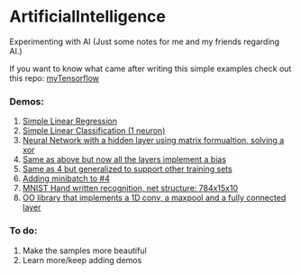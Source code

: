 # ArtificialIntelligence

Experimenting with AI (Just some notes for me and my friends regarding AI.)

If you want to know what came after writing this simple examples check out this repo: [myTensorflow](https://github.com/aguaviva/MyTensorflow)

### Demos:
1. [Simple Linear Regression](http://htmlpreview.github.io/?https://github.com/aguaviva/ArtificialIntelligence/blob/master/SimpleLinearRegression.html)
2. [Simple Linear Classification (1 neuron)](http://htmlpreview.github.io/?https://github.com/aguaviva/ArtificialIntelligence/blob/master/SimpleLinearClassification.html)
3. [Neural Network with a hidden layer using matrix formualtion, solving a xor](http://htmlpreview.github.io/?https://github.com/aguaviva/ArtificialIntelligence/blob/master/NeuralNetworkBackPropWithMatrices.html)
4. [Same as above but now all the layers implement a bias](http://htmlpreview.github.io/?https://github.com/aguaviva/ArtificialIntelligence/blob/master/NeuralNetworkBackPropWithMatricesAndBias.html)
5. [Same as 4 but generalized to support other training sets](http://htmlpreview.github.io/?https://github.com/aguaviva/ArtificialIntelligence/blob/master/GenericDistRegression.html)
5. [Adding minibatch to #4](http://htmlpreview.github.io/?https://github.com/aguaviva/ArtificialIntelligence/blob/master/NeuralNetworkBackPropWithMatricesAndBiasMiniBatch.html)
6. [MNIST Hand written recognition, net structure: 784x15x10](http://aguaviva.github.io/ai/MnistNonConv.html)
7. [OO library that implements a 1D conv, a maxpool and a fully connected layer](http://aguaviva.github.io/ai/NeuralNetworkBackPropWithMatricesAndBiasConv.html)

### To do:
1. Make the samples more beautiful
2. Learn more/keep adding demos




